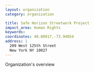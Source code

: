 ```yaml
---
layout: organization
category: organization

title: Safe Horizon Streetwork Project
impact_area: Human Rights
keywords: 
coordinates: 40.80917,-73.94854
address: |
  209 West 125th Street
  New York NY 10027
---
```

Organization's overview
